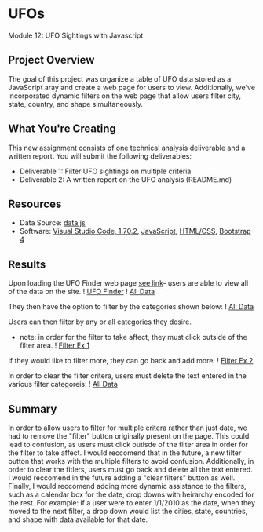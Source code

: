 # UFOs
Module 12: UFO Sightings with Javascript
## Project Overview

The goal of this project was organize a table of UFO data stored as a JavaScript aray and create a web page for users to view. Additionally, we've incorporated dynamic filters on the web page that allow users filter city, state, country, and shape simultaneously. 

## What You're Creating
This new assignment consists of one technical analysis deliverable and a written report. You will submit the following deliverables:
- Deliverable 1: Filter UFO sightings on multiple criteria
- Deliverable 2: A written report on the UFO analysis (README.md)

## Resources
- Data Source: [data.js](https://github.com/abrodyyy/UFOs/blob/main/static/js/data.js)
- Software: [Visual Studio Code, 1.70.2](https://code.visualstudio.com/updates/v1_70), [JavaScript](https://www.javascript.com), [HTML/CSS](https://html.com), [Bootstrap 4](https://getbootstrap.com)

## Results
Upon loading the UFO Finder web page [see link](https://abrodyyy.github.io/UFOs/)- users are able to view all of the data on the site. 
!
[UFO Finder](https://github.com/abrodyyy/UFOs/blob/main/static/images/Home%20Page.png)
!
[All Data](https://github.com/abrodyyy/UFOs/blob/main/static/images/Home%20Page%20Data.png)

They then have the option to filter by the categories shown below: 
!
[All Data](https://github.com/abrodyyy/UFOs/blob/main/static/images/Filter.png)

Users can then filter by any or all categories they desire. 
- note: in order for the filter to take affect, they must click outside of the filter area. 
!
[Filter Ex 1](https://github.com/abrodyyy/UFOs/blob/main/static/images/example%20part%201.png)

If they would like to filter more, they can go back and add more:
!
[Filter Ex 2](https://github.com/abrodyyy/UFOs/blob/main/static/images/example%20part%202.png)

In order to clear the filter critera, users must delete the text entered in the various filter categoreis: 
!
[All Data](https://github.com/abrodyyy/UFOs/blob/main/static/images/Filter.png)



## Summary
In order to allow users to filter for multiple critera rather than just date, we had to remove the "filter" button originally present on the page. This could lead to confusion, as users must click outisde of the filter area in order for the filter to take affect. I would reccomend that in the future, a new filter button that works with the multiple filters to avoid confusion. Additionally, in order to clear the fitlers, users must go back and delete all the text entered. I would reccomend in the future adding a "clear filters" button as well. Finally, I would reccomend adding more dynamic assistance to the filters, such as a calendar box for the date, drop downs with heirarchy encoded for the rest. For example: if a user were to enter 1/1/2010 as the date, when they moved to the next filter, a drop down would list the cities, state, countries, and shape with data available for that date.  
